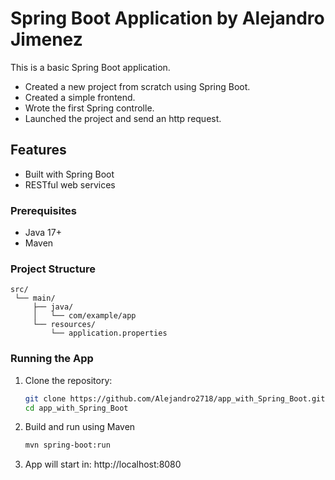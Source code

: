 # Spring Boot Application by Alejandro Jimenez

This is a basic Spring Boot application.
- Created a new project from scratch using Spring Boot.
- Created a simple frontend.
- Wrote the first Spring controlle.
- Launched the project and send an http request.

## Features

- Built with Spring Boot
- RESTful web services

### Prerequisites

- Java 17+ 
- Maven 

### Project Structure

    src/
     └── main/
         ├── java/
         │   └── com/example/app
         └── resources/
             └── application.properties

### Running the App

1. Clone the repository:
    ```bash
   git clone https://github.com/Alejandro2718/app_with_Spring_Boot.git
   cd app_with_Spring_Boot
2. Build and run using Maven
    ```bash
    mvn spring-boot:run
3. App will start in:
    http://localhost:8080